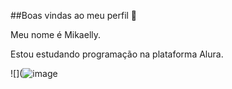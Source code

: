 ##Boas vindas ao meu perfil 💙

Meu nome é Mikaelly.

Estou estudando programação na plataforma Alura.




![](![image](https://github.com/user-attachments/assets/d71eec0b-97e2-40a9-9f5a-173412e0a7b3)
